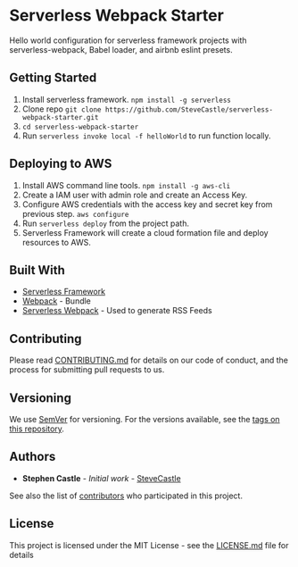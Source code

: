 

# Serverless Webpack Starter

Hello world configuration for serverless framework projects with serverless-webpack, Babel loader, and airbnb eslint presets.

## Getting Started

1. Install serverless framework. `npm install -g serverless`
2. Clone repo `git clone https://github.com/SteveCastle/serverless-webpack-starter.git`
3. `cd serverless-webpack-starter`
3. Run `serverless invoke local -f helloWorld` to run function locally.

## Deploying to AWS

1. Install AWS command line tools. `npm install -g aws-cli`
2. Create a IAM user with admin role and create an Access Key.  
3. Configure AWS credentials with the access key and secret key from previous step. `aws configure`
4. Run `serverless deploy` from the project path.
5. Serverless Framework will create a cloud formation file and deploy resources to AWS.

## Built With

* [Serverless Framework](http://serverlessframework.com)
* [Webpack](https://serverless.com/) - Bundle
* [Serverless Webpack](https://www.npmjs.com/package/serverless-webpack) - Used to generate RSS Feeds

## Contributing

Please read [CONTRIBUTING.md](https://gist.github.com/SteveCastle/) for details on our code of conduct, and the process for submitting pull requests to us.

## Versioning

We use [SemVer](http://semver.org/) for versioning. For the versions available, see the [tags on this repository](https://github.com/SteveCastle/serverless-webpack-starter/tags). 

## Authors

* **Stephen Castle** - *Initial work* - [SteveCastle](https://github.com/SteveCastle)

See also the list of [contributors](https://github.com/SteveCastle/serverless-webpack-starter/contributors) who participated in this project.

## License

This project is licensed under the MIT License - see the [LICENSE.md](LICENSE.md) file for details
